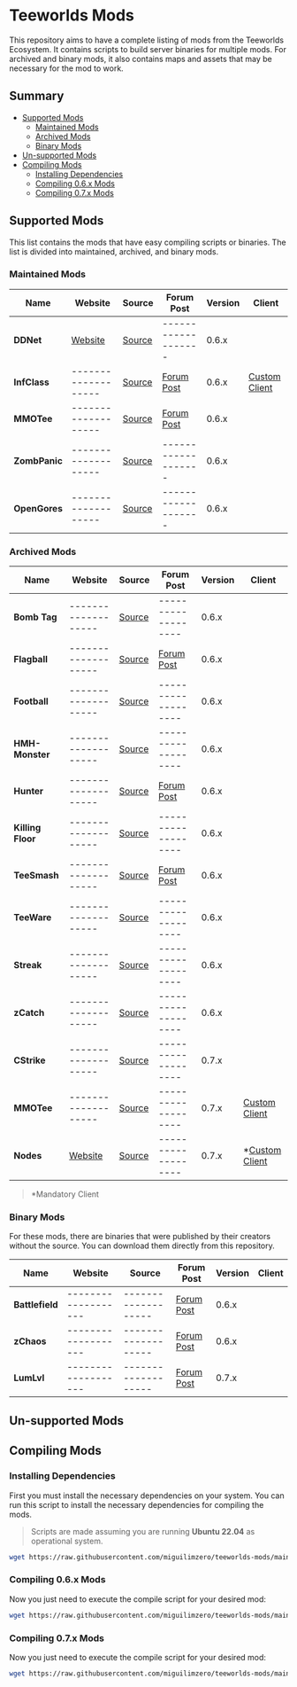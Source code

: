 # Teeworlds Mods

This repository aims to have a complete listing of mods from the Teeworlds Ecosystem. It contains scripts to build server binaries for multiple mods. For archived and binary mods, it also contains maps and assets that may be necessary for the mod to work.

## Summary

- [Supported Mods](#supported-mods)
    - [Maintained Mods](#maintained-mods)
    - [Archived Mods](#archived-mods)
    - [Binary Mods](#binary-mods)
- [Un-supported Mods](#un-supported-mods)
- [Compiling Mods](#compiling-mods)
    - [Installing Dependencies](#installing-dependencies)
    - [Compiling 0.6.x Mods](#compiling-06x-mods)
    - [Compiling 0.7.x Mods](#compiling-07x-mods)

## Supported Mods

This list contains the mods that have easy compiling scripts or binaries. The list is divided into maintained, archived, and binary mods.

### Maintained Mods

| Name | Website| Source | Forum Post | Version | Client |
|---------|---------|---------|---------|---------|---------|
| **DDNet** |  [Website](https://ddnet.tw/) | [Source](https://github.com/ddnet/ddnet) |  ------------------- | 0.6.x |
| **InfClass** | -------------------  | [Source](https://github.com/infclass/teeworlds-infclassr) | [Forum Post](https://www.teeworlds.com/forum/viewtopic.php?id=12532) | 0.6.x | [Custom Client](https://github.com/infclass/infclass-client) |
| **MMOTee** |  ------------------- | [Source](https://github.com/kurosio/Teeworlds-MRPG-0.6) | [Forum Post](https://www.teeworlds.com/forum/viewtopic.php?id=12612) | 0.6.x |
| **ZombPanic** | ------------------- | [Source](https://github.com/teemods/zombpanic) |  ------------------- | 0.6.x |
| **OpenGores** | ------------------- | [Source](https://github.com/teemods/opengores) |  ------------------- | 0.6.x |

### Archived Mods

| Name | Website| Source | Forum Post | Version | Client |
|---------|---------|---------|---------|---------|---------|
| **Bomb Tag** | ------------------- | [Source](https://github.com/unique-clan/bomb) | ------------------- | 0.6.x |
| **Flagball** | ------------------- | [Source](https://github.com/miguilimzero/flagball) | [Forum Post](https://www.teeworlds.com/forum/viewtopic.php?id=12899) | 0.6.x |
| **Football** | ------------------- | [Source](https://github.com/unique-clan/football) | ------------------- | 0.6.x |
| **HMH-Monster** | ------------------- | [Source](https://github.com/miguilimzero/hmh-monster) | ------------------- | 0.6.x |
| **Hunter** | ------------------- | [Source](https://github.com/yangfl/teeworlds-hunter) | [Forum Post](https://www.teeworlds.com/forum/viewtopic.php?id=10408) | 0.6.x |
| **Killing Floor** | ------------------- | [Source](https://github.com/Siile/KillingFloor) | ------------------- | 0.6.x |
| **TeeSmash** | ------------------- | [Source](https://github.com/timazuki/TeeSmash) | [Forum Post](https://www.teeworlds.com/forum/viewtopic.php?id=11878) | 0.6.x |
| **TeeWare** | ------------------- | [Source](https://github.com/headshot2017/teeware-mod) | ------------------- | 0.6.x |
| **Streak** | ------------------- | [Source](https://github.com/miukmiuk/teeworlds_streak) | ------------------- | 0.6.x |
| **zCatch** | ------------------- | [Source](https://github.com/ddnet/zcatch) | ------------------- | 0.6.x |
| **CStrike** | ------------------- | [Source](https://github.com/ST-Chara/teeworlds-CStrike) | ------------------- | 0.7.x |
| **MMOTee** | ------------------- | [Source](https://github.com/MrCosmo666/Teeworlds-MRPG) | ------------------- | 0.7.x |[Custom Client](https://github.com/MrCosmo666/Teeworlds-MRPG) |
| **Nodes** | [Website](https://nodes.teeworlds.dev/) |[Source](https://github.com/teeworldsnetwork/nodes) | ------------------- | 0.7.x |*[Custom Client](https://nodes.teeworlds.dev/downloads) |

> *Mandatory Client

### Binary Mods

For these mods, there are binaries that were published by their creators without the source. You can download them directly from this repository.

| Name | Website| Source | Forum Post | Version  | Client |
|---------|---------|---------|---------|---------|---------|
| **Battlefield** | ------------------- | ------------------- | [Forum Post](https://www.teeworlds.com/forum/viewtopic.php?id=9178) | 0.6.x | 
| **zChaos** | ------------------- | ------------------- | [Forum Post](https://www.teeworlds.com/forum/viewtopic.php?id=9682) | 0.6.x |  
| **LumLvl** | ------------------- | ------------------- |[Forum Post](https://www.teeworlds.com/forum/viewtopic.php?id=12849) | 0.7.x | 

## Un-supported Mods



## Compiling Mods



### Installing Dependencies

First you must install the necessary dependencies on your system. You can run this script to install the necessary dependencies for compiling the mods.

> Scripts are made assuming you are running **Ubuntu 22.04** as operational system.

```sh
wget https://raw.githubusercontent.com/miguilimzero/teeworlds-mods/main/resources/default-dependencies.sh  -O - | sh
```

### Compiling 0.6.x Mods

Now you just need to execute the compile script for your desired mod:

```sh
wget https://raw.githubusercontent.com/miguilimzero/teeworlds-mods/main/0.6.x/MOD_FOLDER_NAME/compile.sh  -O - | sh
```

### Compiling 0.7.x Mods

Now you just need to execute the compile script for your desired mod:

```sh
wget https://raw.githubusercontent.com/miguilimzero/teeworlds-mods/main/0.7.x/MOD_FOLDER_NAME/compile.sh  -O - | sh
```
